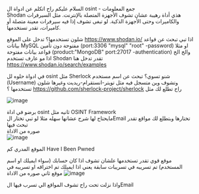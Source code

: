 السلام عليكم 
راح اتكلم عن ادواة ال osint - جمع المعلومات   
Shodan هذي أداة رهيبة عشان تشوف الأجهزة المتصلة بالإنترنت. مثل السيرفرات والكاميرات وحتى الأجهزة الذكية. لو تبغى تشوف إذا فيه سيرفرات معينة متصلة أو كاميرات، تقدر تستخدمها.

شلون تستخدمها؟ تدخل على الموقع https://www.shodan.io/   اذا تبي تبحث عن قواعد بيانات MySQL مفتوحة دون تأمين       (port:3306 "mysql" "root" -password)                        او مثلا قواعد بيانات مفتوحة (product:"MongoDB" port:27017 -authentication)   والخ الخ اذا مو عارف تستخدم  Shodan تقدر تدخل هنا https://www.shodan.io/search/examples 




في ادواة حلوه لل osint مثل  Sherlock شنو تسوي؟
تبحث عن اسم مستخدم (Username) وتشوف وين متسجل فيه مثل تويتر-انستقرام-ريديت وغيرها 
شلون تستخدمها ؟ 
 https://github.com/sherlock-project/sherlock
 راح تطلع لك مثل 


![image](https://github.com/user-attachments/assets/86df5828-3655-41da-958e-f2da48b7344f)
 



برضو في اداة osint ثانيه مثل OSINT Framework  
مايحتاج لها شرح عشانها سهله مثلا لو تبي تختار الEmail تختارها وبتطلع لك مواقع تقدر تبحث فيها  
صوره من الاداة  
![image](https://github.com/user-attachments/assets/c679a99e-35ea-4842-8313-be6bb0e523df)

 
 الموقع المدري كم   Have I Been Pwned

موقع  قوي تقدر تستخدمها علشان تشوف اذا كان حسابك (سواء ايميلك او اسم المستخدم) تم تسريبه في تسريبات سابقة يعني اذا ايميلك تم اختراقه او تسريبه في موقع ثاني 
 صوره من الاداة 
![image](https://github.com/user-attachments/assets/cd27cdb1-e335-40bd-b03b-591f6f27a526)

 واذا نزلت تحت راح تشوف المواقع الي تسرب فيها الEmail

 


 
